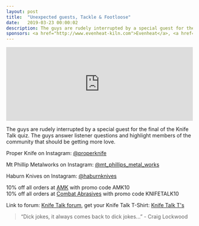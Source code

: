 ```yaml
---
layout: post
title:  "Unexpected guests, Tackle & Footloose"
date:   2019-03-23 00:00:02
description: The guys are rudely interrupted by a special guest for the final of the Knife Talk quiz. The guys answer listener questions and highlight members of the community that should be getting more love. 
sponsors: <a href="http://www.evenheat-kiln.com">Evenheat</a>, <a href="http://www.amktactical.com">AMK</a>, <a href="http://www.combatabrasives.com">Combat Abrasives</a> and <a href="https://newjerseysteelbaron.com">New Jersey Steel Baron</a>. 
---
```


<iframe frameborder='0' height='200px' scrolling='no' seamless src='https://embed.simplecast.com/b38b69bf?color=f5f5f5' width='100%'></iframe>

The guys are rudely interrupted by a special guest for the final of the Knife Talk quiz. The guys answer listener questions and highlight members of the community that should be getting more love.   

 
Proper Knife on Instagram: <a href="https://www.instagram.com/properknife"> @properknife</a>  

Mt Phillip Metalworks on Instagram: <a href="https://www.instagram.com/mt_phillip_metal_works"> @mt_phillips_metal_works</a>  

Haburn Knives on Instagram: <a href="https://www.instagram.com/haburnknives"> @haburnknives</a>  

10% off all orders at <a href="http://www.amktactical.com">AMK</a> with promo code AMK10  
10% off all orders at  <a href="http://www.combatabrasives.com">Combat Abrasives</a> with promo code KNIFETALK10 

   
  

Link to forum: <a href="http://forum.knifetalk.net">Knife Talk forum</a>, get your Knife Talk T-Shirt: <a href="https://www.chopknives.com/collections/t-shirts/products/knife-talk-t-shirt">Knife Talk T's</a> 




 


<blockquote class="largeQuote">“Dick jokes, it always comes back to dick jokes...” - Craig Lockwood</blockquote>



